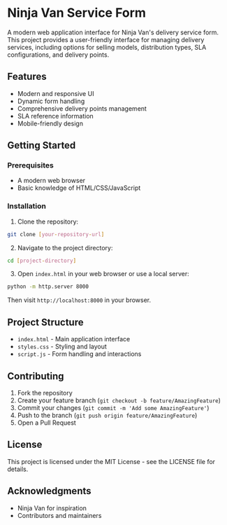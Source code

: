 # Ninja Van Service Form

A modern web application interface for Ninja Van's delivery service form. This project provides a user-friendly interface for managing delivery services, including options for selling models, distribution types, SLA configurations, and delivery points.

## Features

- Modern and responsive UI
- Dynamic form handling
- Comprehensive delivery points management
- SLA reference information
- Mobile-friendly design

## Getting Started

### Prerequisites

- A modern web browser
- Basic knowledge of HTML/CSS/JavaScript

### Installation

1. Clone the repository:
```bash
git clone [your-repository-url]
```

2. Navigate to the project directory:
```bash
cd [project-directory]
```

3. Open `index.html` in your web browser or use a local server:
```bash
python -m http.server 8000
```

Then visit `http://localhost:8000` in your browser.

## Project Structure

- `index.html` - Main application interface
- `styles.css` - Styling and layout
- `script.js` - Form handling and interactions

## Contributing

1. Fork the repository
2. Create your feature branch (`git checkout -b feature/AmazingFeature`)
3. Commit your changes (`git commit -m 'Add some AmazingFeature'`)
4. Push to the branch (`git push origin feature/AmazingFeature`)
5. Open a Pull Request

## License

This project is licensed under the MIT License - see the LICENSE file for details.

## Acknowledgments

- Ninja Van for inspiration
- Contributors and maintainers 